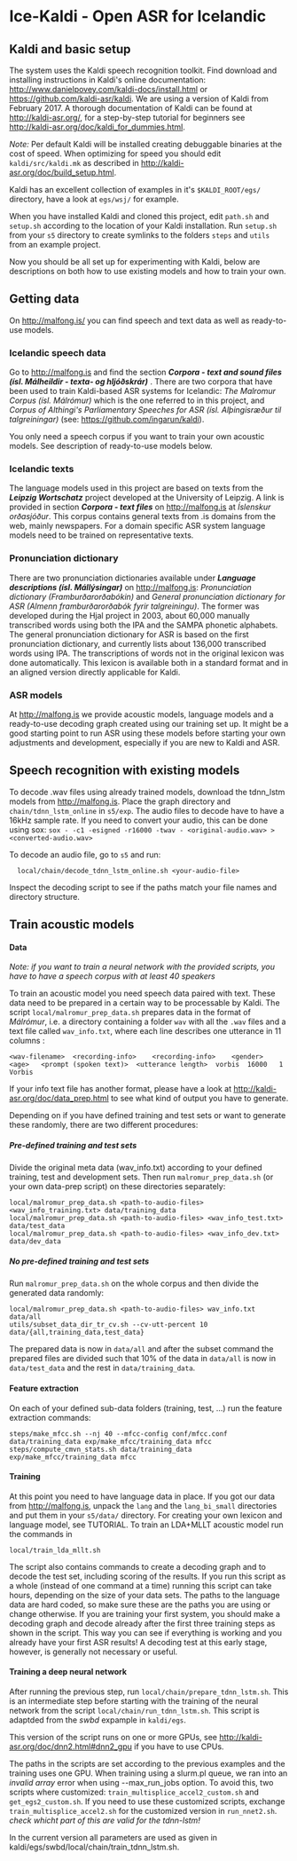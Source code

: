 # Ice-Kaldi - Open ASR for Icelandic

## Kaldi and basic setup

The system uses the Kaldi speech recognition toolkit. Find download and installing instructions in Kaldi's online documentation:
http://www.danielpovey.com/kaldi-docs/install.html or https://github.com/kaldi-asr/kaldi. We are using a version of Kaldi from February 2017.
A thorough documentation of Kaldi can be found at http://kaldi-asr.org/, for a step-by-step tutorial for beginners see http://kaldi-asr.org/doc/kaldi_for_dummies.html.

*Note:* Per default Kaldi will be installed creating debuggable binaries at the cost of speed. When optimizing for speed you should edit `kaldi/src/kaldi.mk` as described
in http://kaldi-asr.org/doc/build_setup.html.

Kaldi has an excellent collection of examples in it's `$KALDI_ROOT/egs/` directory, have a look at `egs/wsj/` for example.

When you have installed Kaldi and cloned this project, edit `path.sh` and `setup.sh` according to the location of your Kaldi installation.
Run `setup.sh` from your `s5` directory to create symlinks to the folders `steps` and `utils` from an example project. 

Now you should be all set up for experimenting with Kaldi, below are descriptions on both how to use existing models and how to train your own.

## Getting data

On http://malfong.is/ you can find speech and text data as well as ready-to-use models.

### Icelandic speech data

Go to http://malfong.is and find the section ***Corpora - text and sound files (ísl. Málheildir - texta- og hljóðskrár)*** . There are two corpora that have been used to train Kaldi-based ASR systems for Icelandic: *The Malromur Corpus (ísl. Málrómur)* which is the one referred to in this project, and *Corpus of Althingi's Parliamentary Speeches for ASR (ísl. Alþingisræður til talgreiningar)* (see: https://github.com/ingarun/kaldi).

You only need a speech corpus if you want to train your own acoustic models. See description of ready-to-use models below.

### Icelandic texts

The language models used in this project are based on texts from the ***Leipzig Wortschatz*** project developed at the University of Leipzig. A link is provided in section ***Corpora - text files*** on http://malfong.is at *Íslenskur orðasjóður*. This corpus contains general texts from .is domains from the web, mainly newspapers. For a domain specific ASR system language models need to be trained on representative texts.

### Pronunciation dictionary

There are two pronunciation dictionaries available under ***Language descriptions (ísl. Mállýsingar)*** on http://malfong.is: *Pronunciation dictionary (Framburðarorðabókin)* and *General pronunciation dictionary for ASR (Almenn framburðarorðabók fyrir talgreiningu)*. The former was developed during the Hjal project in 2003, about 60,000 manually transcribed words using both the IPA and the SAMPA phonetic alphabets. The general pronunciation dictionary for ASR is based on the first pronunciation dictionary, and currently lists about 136,000 transcribed words using IPA. The transcriptions of words not in the original lexicon was done automatically. This lexicon is available both in a standard format and in an aligned version directly applicable for Kaldi. 

### ASR models

At http://malfong.is we provide acoustic models, language models and a ready-to-use decoding graph created using our training set up. It might be a good starting point to run ASR using these models before starting your own adjustments and development, especially if you are new to Kaldi and ASR. 

## Speech recognition with existing models

To decode .wav files using already trained models, download the tdnn_lstm models from http://malfong.is. Place the graph directory and `chain/tdnn_lstm_online` in `s5/exp`.
The audio files to decode have to have a 16kHz sample rate. If you need to convert your audio, this can be done using sox: `sox - -c1 -esigned -r16000 -twav - <original-audio.wav> > <converted-audio.wav>`

To decode an audio file, go to `s5` and run:

	  local/chain/decode_tdnn_lstm_online.sh <your-audio-file>

Inspect the decoding script to see if the paths match your file names and directory structure.


## Train acoustic models

#### Data

*Note: if you want to train a neural network with the provided scripts, you have to have a speech corpus with at least 40 speakers*

To train an acoustic model you need speech data paired with text. These data need to be prepared in a certain way to be processable by Kaldi. The script `local/malromur_prep_data.sh` prepares data in the format of _Málrómur_, i.e. a directory containing a folder `wav` with all the `.wav` files and a text file called `wav_info.txt`, where each line describes one utterance in 11 columns :


	<wav-filename>	<recording-info>	<recording-info>	<gender>	<age>	<prompt (spoken text)>	<utterance length>	vorbis	16000	1	Vorbis


If your info text file has another format, please have a look at http://kaldi-asr.org/doc/data_prep.html to see what kind of output you have to generate.

Depending on if you have defined training and test sets or want to generate these randomly, there are two different procedures:

##### Pre-defined training and test sets
Divide the original meta data (wav\_info.txt) according to your defined training, test and development sets. Then run `malromur_prep_data.sh` (or your own data-prep script) on these directories separately:

    local/malromur_prep_data.sh <path-to-audio-files> <wav_info_training.txt> data/training_data
	local/malromur_prep_data.sh <path-to-audio-files> <wav_info_test.txt> data/test_data
	local/malromur_prep_data.sh <path-to-audio-files> <wav_info_dev.txt> data/dev_data
   

##### No pre-defined training and test sets 
Run `malromur_prep_data.sh` on the whole corpus and then divide the generated data randomly:
 
	local/malromur_prep_data.sh <path-to-audio-files> wav_info.txt data/all
	utils/subset_data_dir_tr_cv.sh --cv-utt-percent 10 data/{all,training_data,test_data}

The prepared data is now in `data/all` and after the subset command the prepared files are divided such that 10% of the data in `data/all` is now in `data/test_data` and the rest in `data/training_data`.

#### Feature extraction
On each of your defined sub-data folders (training, test, ...) run the feature extraction commands:

	steps/make_mfcc.sh --nj 40 --mfcc-config conf/mfcc.conf data/training_data exp/make_mfcc/training_data mfcc
	steps/compute_cmvn_stats.sh data/training_data exp/make_mfcc/training_data mfcc

#### Training
At this point you need to have language data in place. If you got our data from http://malfong.is, unpack the `lang` and the `lang_bi_small` directories and put them in your `s5/data/` directory. For creating your own lexicon and language model, see TUTORIAL.
To train an LDA+MLLT acoustic model run the commands in

    local/train_lda_mllt.sh

The script also contains commands to create a decoding graph and to decode the test set, including scoring of the results.
If you run this script as a whole (instead of one command at a time) running this script can take hours, depending on the size of your data sets. The paths to the language data are hard coded, so make sure these are the paths you are using or change otherwise. If you are training your first system, you should make a decoding graph and decode already after the first three training steps as shown in the script. This way you can see if everything is working and you already have your first ASR results! A decoding test at this early stage, however, is generally not necessary or useful.

#### Training a deep neural network
After running the previous step, run `local/chain/prepare_tdnn_lstm.sh`. This is an intermediate step before starting with the training of the neural network from the script `local/chain/run_tdnn_lstm.sh`. This script is adaptded from the _swbd_ expample in `kaldi/egs`.

This version of the script runs on one or more GPUs, see http://kaldi-asr.org/doc/dnn2.html#dnn2_gpu if you have to use CPUs.

The paths in the scripts are set according to the previous examples and the training uses one GPU. When training using a slurm.pl queue, we ran into an _invalid array_ error when using --max\_run\_jobs option. To avoid this, two scripts where customized: `train_multisplice_accel2_custom.sh` and `get_egs2_custom.sh`. If you need to use these customized scripts, exchange `train_multisplice_accel2.sh` for the customized version in `run_nnet2.sh`. *check whicht part of this are valid for the tdnn-lstm!* 

In the current version all parameters are used as given in kaldi/egs/swbd/local/chain/train_tdnn_lstm.sh. 

 

